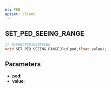 ```yaml
---
ns: PED
apiset: client
---
```

## SET_PED_SEEING_RANGE

```c
// 0xF29CF591C4BF6CEE
void SET_PED_SEEING_RANGE(Ped ped,float value);
```


## Parameters
* **ped**:
* **value**: